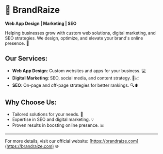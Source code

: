 # 🚀 **BrandRaize**  
**Web App Design | Marketing | SEO**

Helping businesses grow with custom web solutions, digital marketing, and SEO strategies. We design, optimize, and elevate your brand's online presence. 🌟

## Our Services:

- **Web App Design**: Custom websites and apps for your business. 💻  
- **Digital Marketing**: SEO, social media, and content strategy. 📱📈  
- **SEO**: On-page and off-page strategies for better rankings. 🔍⬆️  

## Why Choose Us:

- Tailored solutions for your needs. 🎯  
- Expertise in SEO and digital marketing. 💡  
- Proven results in boosting online presence. 📊  

---

For more details, visit our official website: [https://brandraize.com](https://brandraize.com) 🌐

